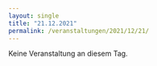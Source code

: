 ```yaml
---
layout: single
title: "21.12.2021"
permalink: /veranstaltungen/2021/12/21/
---
```


Keine Veranstaltung an diesem Tag.
